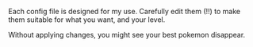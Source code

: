 Each config file is designed for my use. Carefully edit them (!!) to make them suitable for what you want, and your level.

Without applying changes, you might see your best pokemon disappear.
